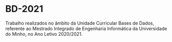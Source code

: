 # BD-2021
Trabalho realizados no âmbito da Unidade Curricular Bases de Dados, referente ao Mestrado Integrado de Engenharia Informática da Universidade do Minho, no Ano Letivo 2020/2021.
